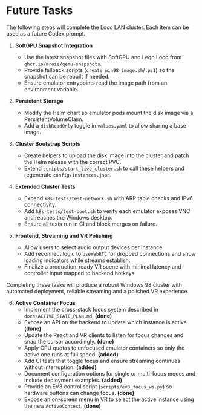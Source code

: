 # Future Tasks

The following steps will complete the Loco LAN cluster. Each item can be used as
a future Codex prompt.

1. **SoftGPU Snapshot Integration**
   - Use the latest snapshot files with SoftGPU and Lego Loco from `ghcr.io/mroie/qemu-snapshots`.
   - Provide fallback scripts (`create_win98_image.sh`/`.ps1`) so the snapshot can be rebuilt if needed.
   - Ensure emulator entrypoints read the image path from an environment variable.

2. **Persistent Storage**
   - Modify the Helm chart so emulator pods mount the disk image via a PersistentVolumeClaim.
   - Add a `diskReadOnly` toggle in `values.yaml` to allow sharing a base image.

3. **Cluster Bootstrap Scripts**
   - Create helpers to upload the disk image into the cluster and patch the Helm release with the correct PVC.
   - Extend `scripts/start_live_cluster.sh` to call these helpers and regenerate `config/instances.json`.

4. **Extended Cluster Tests**
   - Expand `k8s-tests/test-network.sh` with ARP table checks and IPv6 connectivity.
   - Add `k8s-tests/test-boot.sh` to verify each emulator exposes VNC and reaches the Windows desktop.
   - Ensure all tests run in CI and block merges on failure.

5. **Frontend, Streaming and VR Polishing**
   - Allow users to select audio output devices per instance.
   - Add reconnect logic to `useWebRTC` for dropped connections and show loading indicators while streams establish.
   - Finalize a production-ready VR scene with minimal latency and controller input mapped to backend hotkeys.

Completing these tasks will produce a robust Windows 98 cluster with automated deployment, reliable streaming and a polished VR experience.



6. **Active Container Focus**
   - Implement the cross-stack focus system described in `docs/ACTIVE_STATE_PLAN.md`. **(done)**
   - Expose an API on the backend to update which instance is active. **(done)**
   - Update the React and VR clients to listen for focus changes and snap the cursor accordingly. **(done)**
   - Apply CPU quotas to unfocused emulator containers so only the active one runs at full speed. **(added)**
   - Add CI tests that toggle focus and ensure streaming continues without interruption. **(added)**
   - Document configuration options for single or multi-focus modes and include deployment examples. **(added)**
   - Provide an EV3 control script (`scripts/ev3_focus_ws.py`) so hardware buttons can change focus. **(done)**
   - Expose an on-screen menu in VR to select the active instance using the new `ActiveContext`. **(done)**
